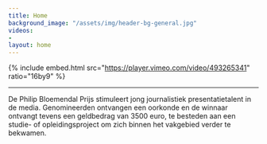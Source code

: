 ```yaml
---
title: Home
background_image: "/assets/img/header-bg-general.jpg"
videos:
- 
layout: home
---
```


{% include embed.html src="https://player.vimeo.com/video/493265341" ratio="16by9" %}

---

De Philip Bloemendal Prijs stimuleert jong journalistiek presentatietalent in de media. Genomineerden ontvangen een oorkonde en de winnaar ontvangt tevens een geldbedrag van 3500 euro, te besteden aan een studie- of opleidingsproject om zich binnen het vakgebied verder te bekwamen. 
